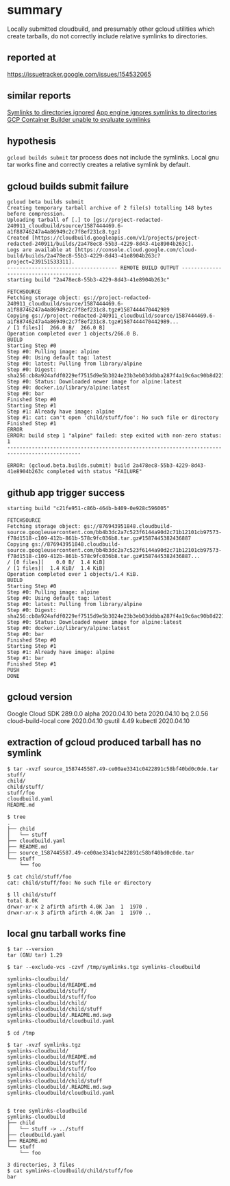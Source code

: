 # summary

Locally submitted cloudbuild, and presumably other gcloud utilities which create tarballs, do not correctly include relative symlinks to directories.

## reported at

https://issuetracker.google.com/issues/154532065

## similar reports

[Symlinks to directories ignored](https://issuetracker.google.com/issues/70571662)
[App engine ignores symlinks to directories](https://stackoverflow.com/questions/47776608/app-engine-ignores-symlinks-to-directories)
[GCP Container Builder unable to evaluate symlinks](https://stackoverflow.com/questions/42832536/gcp-container-builder-unable-to-evaluate-symlinks)

## hypothesis

`gcloud builds submit` tar process does not include the symlinks. Local gnu tar works fine and correctly creates a relative symlink by default.

## gcloud builds submit failure

```
gcloud beta builds submit
Creating temporary tarball archive of 2 file(s) totalling 148 bytes before compression.
Uploading tarball of [.] to [gs://project-redacted-240911_cloudbuild/source/1587444469.6-a1f88746247a4a86949c2c7f8ef231c8.tgz]
Created [https://cloudbuild.googleapis.com/v1/projects/project-redacted-240911/builds/2a478ec8-55b3-4229-8d43-41e8904b263c].
Logs are available at [https://console.cloud.google.com/cloud-build/builds/2a478ec8-55b3-4229-8d43-41e8904b263c?project=239151533311].
------------------------------------ REMOTE BUILD OUTPUT -------------------------------------
starting build "2a478ec8-55b3-4229-8d43-41e8904b263c"

FETCHSOURCE
Fetching storage object: gs://project-redacted-240911_cloudbuild/source/1587444469.6-a1f88746247a4a86949c2c7f8ef231c8.tgz#1587444470442989
Copying gs://project-redacted-240911_cloudbuild/source/1587444469.6-a1f88746247a4a86949c2c7f8ef231c8.tgz#1587444470442989...
/ [1 files][  266.0 B/  266.0 B]
Operation completed over 1 objects/266.0 B.
BUILD
Starting Step #0
Step #0: Pulling image: alpine
Step #0: Using default tag: latest
Step #0: latest: Pulling from library/alpine
Step #0: Digest: sha256:cb8a924afdf0229ef7515d9e5b3024e23b3eb03ddbba287f4a19c6ac90b8d221
Step #0: Status: Downloaded newer image for alpine:latest
Step #0: docker.io/library/alpine:latest
Step #0: bar
Finished Step #0
Starting Step #1
Step #1: Already have image: alpine
Step #1: cat: can't open 'child/stuff/foo': No such file or directory
Finished Step #1
ERROR
ERROR: build step 1 "alpine" failed: step exited with non-zero status: 1
----------------------------------------------------------------------------------------------

ERROR: (gcloud.beta.builds.submit) build 2a478ec8-55b3-4229-8d43-41e8904b263c completed with status "FAILURE"
```

## github app trigger success

```
starting build "c21fe951-c86b-464b-b409-0e928c596005"

FETCHSOURCE
Fetching storage object: gs://876943951848.cloudbuild-source.googleusercontent.com/bb4b3dc2a7c523f6144a90d2c71b12101cb97573-f78d1518-c109-412b-861b-578c9fc036b8.tar.gz#1587445382436887
Copying gs://876943951848.cloudbuild-source.googleusercontent.com/bb4b3dc2a7c523f6144a90d2c71b12101cb97573-f78d1518-c109-412b-861b-578c9fc036b8.tar.gz#1587445382436887...
/ [0 files][    0.0 B/  1.4 KiB]
/ [1 files][  1.4 KiB/  1.4 KiB]
Operation completed over 1 objects/1.4 KiB.
BUILD
Starting Step #0
Step #0: Pulling image: alpine
Step #0: Using default tag: latest
Step #0: latest: Pulling from library/alpine
Step #0: Digest: sha256:cb8a924afdf0229ef7515d9e5b3024e23b3eb03ddbba287f4a19c6ac90b8d221
Step #0: Status: Downloaded newer image for alpine:latest
Step #0: docker.io/library/alpine:latest
Step #0: bar
Finished Step #0
Starting Step #1
Step #1: Already have image: alpine
Step #1: bar
Finished Step #1
PUSH
DONE
```

## gcloud version
Google Cloud SDK 289.0.0
alpha 2020.04.10
beta 2020.04.10
bq 2.0.56
cloud-build-local
core 2020.04.10
gsutil 4.49
kubectl 2020.04.10

## extraction of gcloud produced tarball has no symlink

```
$ tar -xvzf source_1587445587.49-ce00ae3341c0422891c58bf40bd0c0de.tar
stuff/
child/
child/stuff/
stuff/foo
cloudbuild.yaml
README.md

$ tree
.
├── child
│   └── stuff
├── cloudbuild.yaml
├── README.md
├── source_1587445587.49-ce00ae3341c0422891c58bf40bd0c0de.tar
└── stuff
    └── foo

$ cat child/stuff/foo
cat: child/stuff/foo: No such file or directory

$ ll child/stuff
total 8.0K
drwxr-xr-x 2 afirth afirth 4.0K Jan  1  1970 .
drwxr-xr-x 3 afirth afirth 4.0K Jan  1  1970 ..
```

## local gnu tarball works fine

```
$ tar --version
tar (GNU tar) 1.29

$ tar --exclude-vcs -czvf /tmp/symlinks.tgz symlinks-cloudbuild

symlinks-cloudbuild/
symlinks-cloudbuild/README.md
symlinks-cloudbuild/stuff/
symlinks-cloudbuild/stuff/foo
symlinks-cloudbuild/child/
symlinks-cloudbuild/child/stuff
symlinks-cloudbuild/.README.md.swp
symlinks-cloudbuild/cloudbuild.yaml

$ cd /tmp

$ tar -xvzf symlinks.tgz
symlinks-cloudbuild/
symlinks-cloudbuild/README.md
symlinks-cloudbuild/stuff/
symlinks-cloudbuild/stuff/foo
symlinks-cloudbuild/child/
symlinks-cloudbuild/child/stuff
symlinks-cloudbuild/.README.md.swp
symlinks-cloudbuild/cloudbuild.yaml


$ tree symlinks-cloudbuild
symlinks-cloudbuild
├── child
│   └── stuff -> ../stuff
├── cloudbuild.yaml
├── README.md
└── stuff
    └── foo

3 directories, 3 files
$ cat symlinks-cloudbuild/child/stuff/foo
bar
```
